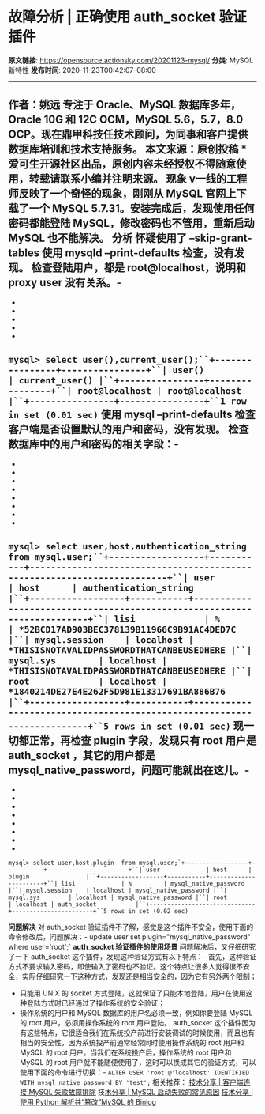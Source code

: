 # 故障分析 | 正确使用 auth_socket 验证插件

**原文链接**: https://opensource.actionsky.com/20201123-mysql/
**分类**: MySQL 新特性
**发布时间**: 2020-11-23T00:42:07-08:00

---

作者：姚远
专注于 Oracle、MySQL 数据库多年，Oracle 10G 和 12C OCM，MySQL 5.6，5.7，8.0 OCP。现在鼎甲科技任技术顾问，为同事和客户提供数据库培训和技术支持服务。
本文来源：原创投稿
*爱可生开源社区出品，原创内容未经授权不得随意使用，转载请联系小编并注明来源。
**现象**
v一线的工程师反映了一个奇怪的现象，刚刚从 MySQL 官网上下载了一个 MySQL 5.7.31。安装完成后，发现使用任何密码都能登陆 MySQL，修改密码也不管用，重新启动 MySQL 也不能解决。
**分析**
怀疑使用了 **&#8211;skip-grant-tables** 使用 **mysqld &#8211;print-defaults** 检查，没有发现。
检查登陆用户，都是 root@localhost，说明和 proxy user 没有关系。- 
- 
- 
- 
- 
- 
- 
`mysql> select user(),current_user();``+----------------+----------------+``| user()         | current_user() |``+----------------+----------------+``| root@localhost | root@localhost |``+----------------+----------------+``1 row in set (0.01 sec)`
使用 **mysql  &#8211;print-defaults** 检查客户端是否设置默认的用户和密码，没有发现。
检查数据库中的用户和密码的相关字段：- 
- 
- 
- 
- 
- 
- 
- 
- 
- 
`mysql> select user,host,authentication_string from mysql.user;``+------------------+-----------+------------------------------------------------------------------------+``| user             | host      | authentication_string                                                  |``+------------------+-----------+------------------------------------------------------------------------+``| lisi             | %         | *52BCD17AD903BEC378139B11966C9B91AC4DED7C |``| mysql.session    | localhost | *THISISNOTAVALIDPASSWORDTHATCANBEUSEDHERE |``| mysql.sys        | localhost | *THISISNOTAVALIDPASSWORDTHATCANBEUSEDHERE |``| root             | localhost | *1840214DE27E4E262F5D981E13317691BA886B76 |``+------------------+-----------+------------------------------------------------------------------------+``5 rows in set (0.01 sec)`
现一切都正常，再检查 plugin 字段，发现只有 root 用户是 auth_socket ，其它的用户都是 mysql_native_password，问题可能就出在这儿。- 
- 
- 
- 
- 
- 
- 
- 
- 
- 
```
mysql> select user,host,plugin  from mysql.user;`+------------------+-----------+-----------------------+``| user             | host      | plugin                |``+------------------+-----------+-----------------------+``| lisi             | %         | mysql_native_password |``| mysql.session    | localhost | mysql_native_password |``| mysql.sys        | localhost | mysql_native_password |``| root             | localhost | auth_socket           |``+------------------+-----------+-----------------------+``5 rows in set (0.02 sec)
```
**问题解决**
对 auth_socket 验证插件不了解，感觉是这个插件不安全，使用下面的命令修改后，问题解决：- 
update user set plugin="mysql_native_password" where user='root';`
**auth_socket 验证插件的使用场景**
问题解决后，又仔细研究了一下  auth_socket 这个插件，发现这种验证方式有以下特点：- 首先，这种验证方式不要求输入密码，即使输入了密码也不验证。这个特点让很多人觉得很不安全，实际仔细研究一下这种方式，发现还是相当安全的，因为它有另外两个限制；
- 只能用 UNIX 的 socket 方式登陆，这就保证了只能本地登陆，用户在使用这种登陆方式时已经通过了操作系统的安全验证；
- 操作系统的用户和 MySQL 数据库的用户名必须一致，例如你要登陆  MySQL 的 root 用户，必须用操作系统的 root 用户登陆。
auth_socket 这个插件因为有这些特点，它很适合我们在系统投产前进行安装调试的时候使用，而且也有相当的安全性，因为系统投产前通常经常同时使用操作系统的 root 用户和 MySQL 的 root 用户。当我们在系统投产后，操作系统的 root 用户和 MySQL 的 root 用户就不能随便使用了，这时可以换成其它的验证方式，可以使用下面的命令进行切换：- 
`ALTER USER 'root'@'localhost' IDENTIFIED WITH mysql_native_password BY 'test';`
相关推荐：
[技术分享 | 客户端连接 MySQL 失败故障排除](https://opensource.actionsky.com/20201116-mysql/)
技[术分享 | MySQL 启动失败的常见原因](https://opensource.actionsky.com/20201109-mysql/)
[技术分享 | 使用 Python 解析并“篡改”MySQL 的 Binlog](https://opensource.actionsky.com/20201027-mysql/)